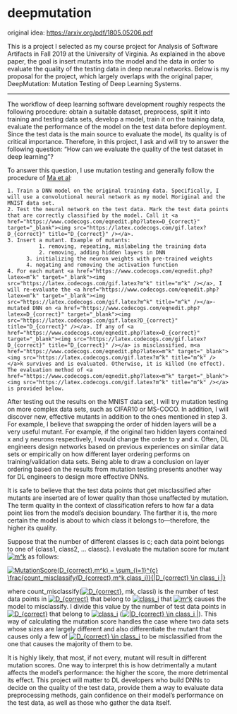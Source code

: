 # deepmutation
original idea: https://arxiv.org/pdf/1805.05206.pdf

This is a project I selected as my course project for Analysis of Software Artifacts in Fall 2019 at the University of Virginia. As explained in the above paper, the goal is insert mutants into the model and the data in order to evaluate the quality of the testing data in deep neural networks. Below is my proposal for the project, which largely overlaps with the original paper, DeepMutation: Mutation Testing of Deep Learning Systems.

----------------------------------------------------------------------------------------------------------------

The workflow of deep learning software development roughly respects the following procedure:
obtain a suitable dataset, preprocess, split it into training and testing data sets, develop a model, train it on the training data, evaluate the performance of the model on the test data before deployment. Since the test data is the main source to evaluate the model, its quality is of critical importance. Therefore, in this project, I ask and will try to answer the following question: “How can we evaluate the quality of the test dataset in deep learning”?

To answer this question, I use mutation testing and generally follow the procedure of [Ma et al](https://arxiv.org/pdf/1805.05206.pdf):
 	
	1. Train a DNN model on the original training data. Specifically, I will use a convolutional neural network as my model Moriginal and the MNIST data set.
    2. Test the neural network on the test data. Mark the test data points that are correctly classified by the model. Call it <a href="https://www.codecogs.com/eqnedit.php?latex=D_{correct}" target="_blank"><img src="https://latex.codecogs.com/gif.latex?D_{correct}" title="D_{correct}" /></a>.
    3. Insert a mutant. Example of mutants:
              1. removing, repeating, mislabeling the training data
              2. removing, adding hidden layers in DNN
	      3. initializing the neuron weights with pre-trained weights
	      4. negating and removing the activation function
    4. For each mutant <a href="https://www.codecogs.com/eqnedit.php?latex=m^k" target="_blank"><img src="https://latex.codecogs.com/gif.latex?m^k" title="m^k" /></a>, I will re-evaluate the <a href="https://www.codecogs.com/eqnedit.php?latex=m^k" target="_blank"><img src="https://latex.codecogs.com/gif.latex?m^k" title="m^k" /></a>-mutated DNN on <a href="https://www.codecogs.com/eqnedit.php?latex=D_{correct}" target="_blank"><img src="https://latex.codecogs.com/gif.latex?D_{correct}" title="D_{correct}" /></a>. If any of <a href="https://www.codecogs.com/eqnedit.php?latex=D_{correct}" target="_blank"><img src="https://latex.codecogs.com/gif.latex?D_{correct}" title="D_{correct}" /></a> is misclassified, m<a href="https://www.codecogs.com/eqnedit.php?latex=m^k" target="_blank"><img src="https://latex.codecogs.com/gif.latex?m^k" title="m^k" /></a>k survives and is evaluated. Otherwise, it is killed (no effect). The evaluation method of <a href="https://www.codecogs.com/eqnedit.php?latex=m^k" target="_blank"><img src="https://latex.codecogs.com/gif.latex?m^k" title="m^k" /></a> is provided below.

After testing out the results on the MNIST data set, I will try mutation testing on more complex data sets, such as CIFAR10 or MS-COCO. In addition, I will discover new, effective mutants in addition to the ones mentioned in step 3. For example, I believe that swapping the order of hidden layers will be a very useful mutant. For example, if the original two hidden layers contained x and y neurons respectively, I would change the order to y and x. Often, DL engineers design networks based on previous experiences on similar data sets or empirically on how different layer ordering performs on training/validation data sets. Being able to draw a conclusion on layer ordering based on the results from mutation testing presents another way for DL engineers to design more effective DNNs.

It is safe to believe that the test data points that get misclassified after mutants are inserted are of lower quality than those unaffected by mutation. The term quality in the context of classification refers to how far a data point lies from the model’s decision boundary. The farther it is, the more certain the model is about to which class it belongs to—therefore, the higher its quality.

Suppose that the number of different classes is c; each data point belongs to one of {class1, class2, … classc}. I evaluate the mutation score for mutant <a href="https://www.codecogs.com/eqnedit.php?latex=m^k" target="_blank"><img src="https://latex.codecogs.com/gif.latex?m^k" title="m^k" /></a> as follows:

<a href="https://www.codecogs.com/eqnedit.php?latex=MutationScore(D_{correct},m^k)&space;=&space;\sum_{i=1}^{c}&space;\frac{count_{misclassify}(D_{correct},m^k,class_i)}{|D_{correct}&space;\in&space;class_i&space;|}" target="_blank"><img src="https://latex.codecogs.com/gif.latex?MutationScore(D_{correct},m^k)&space;=&space;\sum_{i=1}^{c}&space;\frac{count_{misclassify}(D_{correct},m^k,class_i)}{|D_{correct}&space;\in&space;class_i&space;|}" title="MutationScore(D_{correct},m^k) = \sum_{i=1}^{c} \frac{count_misclassify(D_{correct},m^k,class_i)}{|D_{correct} \in class_i |}" /></a>

where count_misclassify(<a href="https://www.codecogs.com/eqnedit.php?latex=D_{correct}" target="_blank"><img src="https://latex.codecogs.com/gif.latex?D_{correct}" title="D_{correct}" /></a>, mk, classi) is the number of test data points in <a href="https://www.codecogs.com/eqnedit.php?latex=D_{correct}" target="_blank"><img src="https://latex.codecogs.com/gif.latex?D_{correct}" title="D_{correct}" /></a> that belong to <a href="https://www.codecogs.com/eqnedit.php?latex=class_i" target="_blank"><img src="https://latex.codecogs.com/gif.latex?class_i" title="class_i" /></a>  that <a href="https://www.codecogs.com/eqnedit.php?latex=m^k" target="_blank"><img src="https://latex.codecogs.com/gif.latex?m^k" title="m^k" /></a> causes the model to misclassify. I divide this value by the number of test data points in <a href="https://www.codecogs.com/eqnedit.php?latex=D_{correct}" target="_blank"><img src="https://latex.codecogs.com/gif.latex?D_{correct}" title="D_{correct}" /></a> that belong to <a href="https://www.codecogs.com/eqnedit.php?latex=class_i" target="_blank"><img src="https://latex.codecogs.com/gif.latex?class_i" title="class_i" /></a> (<a href="https://www.codecogs.com/eqnedit.php?latex=|D_{correct}&space;\in&space;class_i&space;|" target="_blank"><img src="https://latex.codecogs.com/gif.latex?|D_{correct}&space;\in&space;class_i&space;|" title="|D_{correct} \in class_i |" /></a>). This way of calculating the mutation score handles the case where two data sets whose sizes are largely different and also differentiate the mutant that causes only a few of <a href="https://www.codecogs.com/eqnedit.php?latex=D_{correct}&space;\in&space;class_i" target="_blank"><img src="https://latex.codecogs.com/gif.latex?D_{correct}&space;\in&space;class_i" title="D_{correct} \in class_i" /></a> to be misclassified from the one that causes the majority of them to be.

It is highly likely, that most, if not every, mutant will result in different mutation scores. One way to interpret this is how detrimentally a mutant affects the model’s performance: the higher the score, the more detrimental its effect. This project will matter to DL developers who build DNNs to decide on the quality of the test data, provide them a way to evaluate data preprocessing methods, gain confidence on their model’s performance on the test data, as well as those who gather the data itself.
